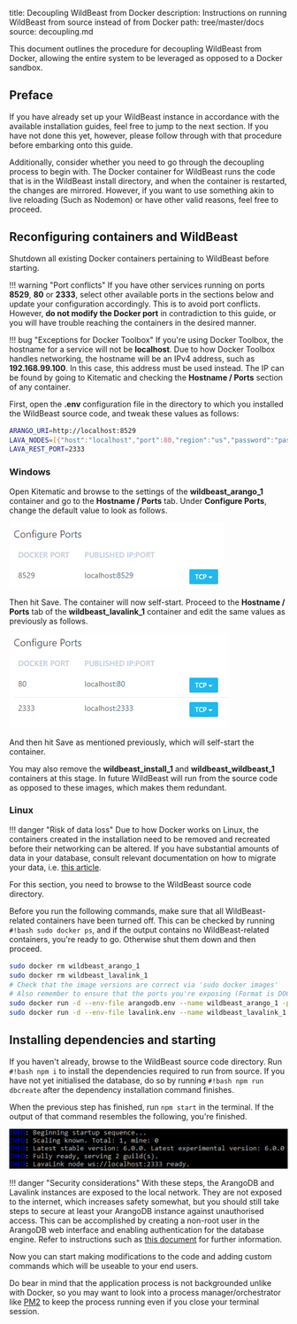 title: Decoupling WildBeast from Docker
description: Instructions on running WildBeast from source instead of from Docker
path: tree/master/docs
source: decoupling.md

This document outlines the procedure for decoupling WildBeast from Docker, allowing the entire system to be leveraged as opposed to a Docker sandbox.

## Preface

If you have already set up your WildBeast instance in accordance with the available installation guides, feel free to jump to the next section. If you have not done this yet, however, please follow through with that procedure before embarking onto this guide.

Additionally, consider whether you need to go through the decoupling process to begin with. The Docker container for WildBeast runs the code that is in the WildBeast install directory, and when the container is restarted, the changes are mirrored. However, if you want to use something akin to live reloading (Such as Nodemon) or have other valid reasons, feel free to proceed.

## Reconfiguring containers and WildBeast

Shutdown all existing Docker containers pertaining to WildBeast before starting.

!!! warning "Port conflicts"
    If you have other services running on ports **8529**, **80** or **2333**, select other available ports in the sections below and update your configuration accordingly. This is to avoid port conflicts. However, **do not modify the Docker port** in contradiction to this guide, or you will have trouble reaching the containers in the desired manner.

!!! bug "Exceptions for Docker Toolbox"
    If you're using Docker Toolbox, the hostname for a service will not be **localhost**. Due to how Docker Toolbox handles networking, the hostname will be an IPv4 address, such as **192.168.99.100**. In this case, this address must be used instead. The IP can be found by going to Kitematic and checking the **Hostname / Ports** section of any container.

First, open the **.env** configuration file in the directory to which you installed the WildBeast source code, and tweak these values as follows:

```bash
ARANGO_URI=http://localhost:8529
LAVA_NODES=[{"host":"localhost","port":80,"region":"us","password":"password"}]
LAVA_REST_PORT=2333
```

### Windows

Open Kitematic and browse to the settings of the **wildbeast_arango_1** container and go to the **Hostname / Ports** tab. Under **Configure Ports**, change the default value to look as follows.

![Arango container settings](img/arango-container-settings.png)

Then hit Save. The container will now self-start. Proceed to the **Hostname / Ports** tab of the **wildbeast_lavalink_1** container and edit the same values as previously as follows.
  
![Lavalink container settings](img/lava-container-settings.png)

And then hit Save as mentioned previously, which will self-start the container.

You may also remove the **wildbeast_install_1** and **wildbeast_wildbeast_1** containers at this stage. In future WildBeast will run from the source code as opposed to these images, which makes them redundant.

### Linux

!!! danger "Risk of data loss"
    Due to how Docker works on Linux, the containers created in the installation need to be removed and recreated before their networking can be altered. If you have substantial amounts of data in your database, consult relevant documentation on how to migrate your data, i.e. [this article](https://medium.com/@gchudnov/copying-data-between-docker-containers-26890935da3f).

For this section, you need to browse to the WildBeast source code directory.

Before you run the following commands, make sure that all WildBeast-related containers have been turned off. This can be checked by running `#!bash sudo docker ps`, and if the output contains no WildBeast-related containers, you're ready to go. Otherwise shut them down and then proceed.

```bash
sudo docker rm wildbeast_arango_1
sudo docker rm wildbeast_lavalink_1
# Check that the image versions are correct via 'sudo docker images'
# Also remember to ensure that the ports you're exposing (Format is DOCKER_PORT:EXPOSED_PORT) are available
sudo docker run -d --env-file arangodb.env --name wildbeast_arango_1 -p 8529:8529 arangodb:3.3.14
sudo docker run -d --env-file lavalink.env --name wildbeast_lavalink_1 -p 2333:2333 -p 80:80 fredboat/lavalink:v3
```

## Installing dependencies and starting

If you haven't already, browse to the WildBeast source code directory. Run `#!bash npm i` to install the dependencies required to run from source. If you have not yet initialised the database, do so by running `#!bash npm run dbcreate` after the dependency installation command finishes.

When the previous step has finished, run `npm start` in the terminal. If the output of that command resembles the following, you're finished.

![Source startup](img/source-startup.png)

!!! danger "Security considerations"
    With these steps, the ArangoDB and Lavalink instances are exposed to the local network. They are not exposed to the internet, which increases safety somewhat, but you should still take steps to secure at least your ArangoDB instance against unauthorised access. This can be accomplished by creating a non-root user in the ArangoDB web interface and enabling authentication for the database engine. Refer to instructions such as [this document](https://docs.arangodb.com/3.4/Manual/Security/) for further information.

Now you can start making modifications to the code and adding custom commands which will be useable to your end users.

Do bear in mind that the application process is not backgrounded unlike with Docker, so you may want to look into a process manager/orchestrator like [PM2](https://pm2.keymetrics.io) to keep the process running even if you close your terminal session.
